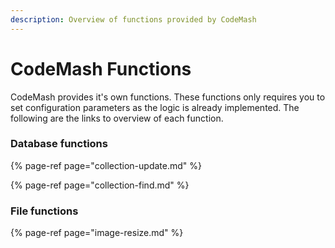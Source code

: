 ```yaml
---
description: Overview of functions provided by CodeMash
---
```


# CodeMash Functions

CodeMash provides it's own functions. These functions only requires you to set configuration parameters as the logic is already implemented. The following are the links to overview of each function.

### **Database functions**

{% page-ref page="collection-update.md" %}

{% page-ref page="collection-find.md" %}

### File functions

{% page-ref page="image-resize.md" %}




